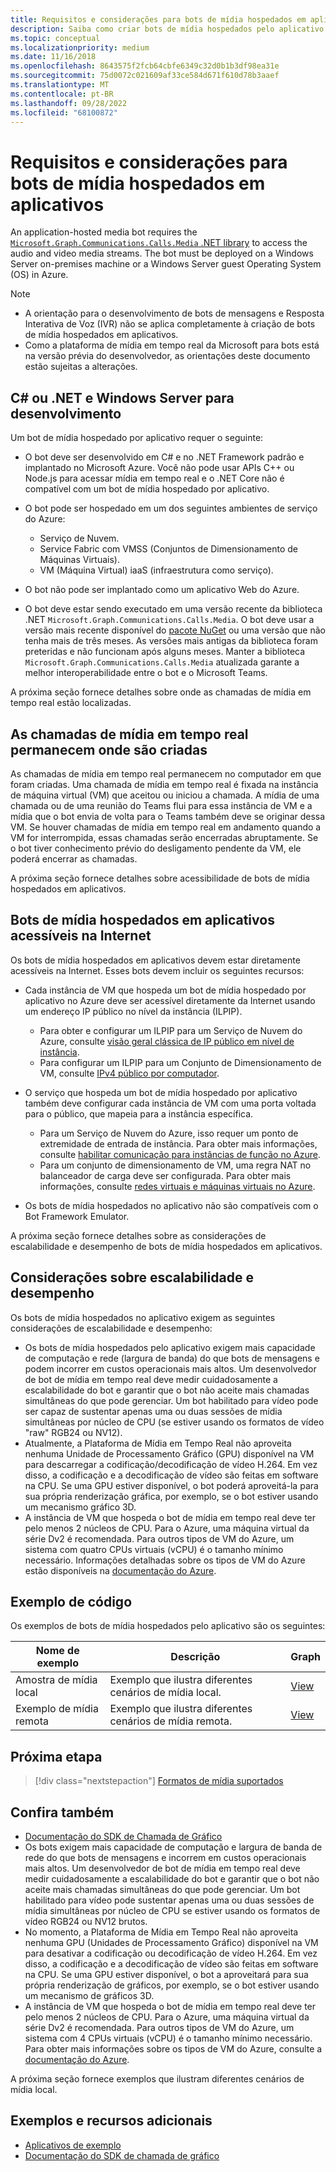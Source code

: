 ```yaml
---
title: Requisitos e considerações para bots de mídia hospedados em aplicativos
description: Saiba como criar bots de mídia hospedados pelo aplicativo para o Microsoft Teams, escalabilidade e desempenho. Veja exemplos de diferentes cenários de mídia local e remota.
ms.topic: conceptual
ms.localizationpriority: medium
ms.date: 11/16/2018
ms.openlocfilehash: 8643575f2fcb64cbfe6349c32d0b1b3df98ea31e
ms.sourcegitcommit: 75d0072c021609af33ce584d671f610d78b3aaef
ms.translationtype: MT
ms.contentlocale: pt-BR
ms.lasthandoff: 09/28/2022
ms.locfileid: "68100872"
---
```

# <a name="requirements-and-considerations-for-application-hosted-media-bots"></a>Requisitos e considerações para bots de mídia hospedados em aplicativos

An application-hosted media bot requires the [`Microsoft.Graph.Communications.Calls.Media` .NET library](https://www.nuget.org/packages/Microsoft.Graph.Communications.Calls.Media/) to access the audio and video media streams. The bot must be deployed on a Windows Server on-premises machine or a Windows Server guest Operating System (OS) in Azure.

> [!NOTE]
>
> * A orientação para o desenvolvimento de bots de mensagens e Resposta Interativa de Voz (IVR) não se aplica completamente à criação de bots de mídia hospedados em aplicativos.
> * Como a plataforma de mídia em tempo real da Microsoft para bots está na versão prévia do desenvolvedor, as orientações deste documento estão sujeitas a alterações.

## <a name="c-or-net-and-windows-server-for-development"></a>C# ou .NET e Windows Server para desenvolvimento

Um bot de mídia hospedado por aplicativo requer o seguinte:

* O bot deve ser desenvolvido em C# e no .NET Framework padrão e implantado no Microsoft Azure. Você não pode usar APIs C++ ou Node.js para acessar mídia em tempo real e o .NET Core não é compatível com um bot de mídia hospedado por aplicativo.

* O bot pode ser hospedado em um dos seguintes ambientes de serviço do Azure:
  * Serviço de Nuvem.
  * Service Fabric com VMSS (Conjuntos de Dimensionamento de Máquinas Virtuais).
  * VM (Máquina Virtual) iaaS (infraestrutura como serviço).  
  
* O bot não pode ser implantado como um aplicativo Web do Azure.

* O bot deve estar sendo executado em uma versão recente da biblioteca .NET `Microsoft.Graph.Communications.Calls.Media`. O bot deve usar a versão mais recente disponível do [pacote NuGet](https://www.nuget.org/packages/Microsoft.Graph.Communications.Calls.Media/) ou uma versão que não tenha mais de três meses. As versões mais antigas da biblioteca foram preteridas e não funcionam após alguns meses. Manter a biblioteca `Microsoft.Graph.Communications.Calls.Media` atualizada garante a melhor interoperabilidade entre o bot e o Microsoft Teams.

A próxima seção fornece detalhes sobre onde as chamadas de mídia em tempo real estão localizadas.

## <a name="real-time-media-calls-stay-where-theyre-created"></a>As chamadas de mídia em tempo real permanecem onde são criadas

As chamadas de mídia em tempo real permanecem no computador em que foram criadas. Uma chamada de mídia em tempo real é fixada na instância de máquina virtual (VM) que aceitou ou iniciou a chamada. A mídia de uma chamada ou de uma reunião do Teams flui para essa instância de VM e a mídia que o bot envia de volta para o Teams também deve se originar dessa VM. Se houver chamadas de mídia em tempo real em andamento quando a VM for interrompida, essas chamadas serão encerradas abruptamente. Se o bot tiver conhecimento prévio do desligamento pendente da VM, ele poderá encerrar as chamadas.

A próxima seção fornece detalhes sobre acessibilidade de bots de mídia hospedados em aplicativos.

## <a name="application-hosted-media-bots-accessible-on-the-internet"></a>Bots de mídia hospedados em aplicativos acessíveis na Internet

Os bots de mídia hospedados em aplicativos devem estar diretamente acessíveis na Internet. Esses bots devem incluir os seguintes recursos:

* Cada instância de VM que hospeda um bot de mídia hospedado por aplicativo no Azure deve ser acessível diretamente da Internet usando um endereço IP público no nível da instância (ILPIP).
  * Para obter e configurar um ILPIP para um Serviço de Nuvem do Azure, consulte [visão geral clássica de IP público em nível de instância](/azure/virtual-network/virtual-networks-instance-level-public-ip).
  * Para configurar um ILPIP para um Conjunto de Dimensionamento de VM, consulte [IPv4 público por computador](/azure/virtual-machine-scale-sets/virtual-machine-scale-sets-networking#public-ipv4-per-virtual-machine).
* O serviço que hospeda um bot de mídia hospedado por aplicativo também deve configurar cada instância de VM com uma porta voltada para o público, que mapeia para a instância específica.
  * Para um Serviço de Nuvem do Azure, isso requer um ponto de extremidade de entrada de instância. Para obter mais informações, consulte [habilitar comunicação para instâncias de função no Azure](/azure/cloud-services/cloud-services-enable-communication-role-instances).
  * Para um conjunto de dimensionamento de VM, uma regra NAT no balanceador de carga deve ser configurada. Para obter mais informações, consulte [redes virtuais e máquinas virtuais no Azure](/azure/virtual-machines/windows/network-overview).

* Os bots de mídia hospedados no aplicativo não são compatíveis com o Bot Framework Emulator.

A próxima seção fornece detalhes sobre as considerações de escalabilidade e desempenho de bots de mídia hospedados em aplicativos.

## <a name="scalability-and-performance-considerations"></a>Considerações sobre escalabilidade e desempenho

Os bots de mídia hospedados no aplicativo exigem as seguintes considerações de escalabilidade e desempenho:

* Os bots de mídia hospedados pelo aplicativo exigem mais capacidade de computação e rede (largura de banda) do que bots de mensagens e podem incorrer em custos operacionais mais altos. Um desenvolvedor de bot de mídia em tempo real deve medir cuidadosamente a escalabilidade do bot e garantir que o bot não aceite mais chamadas simultâneas do que pode gerenciar. Um bot habilitado para vídeo pode ser capaz de sustentar apenas uma ou duas sessões de mídia simultâneas por núcleo de CPU (se estiver usando os formatos de vídeo "raw" RGB24 ou NV12).
* Atualmente, a Plataforma de Mídia em Tempo Real não aproveita nenhuma Unidade de Processamento Gráfico (GPU) disponível na VM para descarregar a codificação/decodificação de vídeo H.264. Em vez disso, a codificação e a decodificação de vídeo são feitas em software na CPU. Se uma GPU estiver disponível, o bot poderá aproveitá-la para sua própria renderização gráfica, por exemplo, se o bot estiver usando um mecanismo gráfico 3D.
* A instância de VM que hospeda o bot de mídia em tempo real deve ter pelo menos 2 núcleos de CPU. Para o Azure, uma máquina virtual da série Dv2 é recomendada. Para outros tipos de VM do Azure, um sistema com quatro CPUs virtuais (vCPU) é o tamanho mínimo necessário. Informações detalhadas sobre os tipos de VM do Azure estão disponíveis na [documentação do Azure](/azure/virtual-machines/windows/sizes-general).

## <a name="code-sample"></a>Exemplo de código

Os exemplos de bots de mídia hospedados pelo aplicativo são os seguintes:

| **Nome de exemplo** | **Descrição** | **Graph** |
|------------|-------------|-----------|
| Amostra de mídia local | Exemplo que ilustra diferentes cenários de mídia local. | [View](https://github.com/microsoftgraph/microsoft-graph-comms-samples/tree/master/Samples/V1.0Samples/LocalMediaSamples) |
| Exemplo de mídia remota | Exemplo que ilustra diferentes cenários de mídia remota. | [View](https://github.com/microsoftgraph/microsoft-graph-comms-samples/tree/master/Samples/V1.0Samples/RemoteMediaSamples) |

## <a name="next-step"></a>Próxima etapa

> [!div class="nextstepaction"]
> [Formatos de mídia suportados](~/resources/media-formats.md)

## <a name="see-also"></a>Confira também

* [Documentação do SDK de Chamada de Gráfico](https://microsoftgraph.github.io/microsoft-graph-comms-samples/docs/)
* Os bots exigem mais capacidade de computação e largura de banda de rede do que bots de mensagens e incorrem em custos operacionais mais altos. Um desenvolvedor de bot de mídia em tempo real deve medir cuidadosamente a escalabilidade do bot e garantir que o bot não aceite mais chamadas simultâneas do que pode gerenciar. Um bot habilitado para vídeo pode sustentar apenas uma ou duas sessões de mídia simultâneas por núcleo de CPU se estiver usando os formatos de vídeo RGB24 ou NV12 brutos.
* No momento, a Plataforma de Mídia em Tempo Real não aproveita nenhuma GPU (Unidades de Processamento Gráfico) disponível na VM para desativar a codificação ou decodificação de vídeo H.264. Em vez disso, a codificação e a decodificação de vídeo são feitas em software na CPU. Se uma GPU estiver disponível, o bot a aproveitará para sua própria renderização de gráficos, por exemplo, se o bot estiver usando um mecanismo de gráficos 3D.
* A instância de VM que hospeda o bot de mídia em tempo real deve ter pelo menos 2 núcleos de CPU. Para o Azure, uma máquina virtual da série Dv2 é recomendada. Para outros tipos de VM do Azure, um sistema com 4 CPUs virtuais (vCPU) é o tamanho mínimo necessário. Para obter mais informações sobre os tipos de VM do Azure, consulte a [documentação do Azure](/azure/virtual-machines/windows/sizes-general).

A próxima seção fornece exemplos que ilustram diferentes cenários de mídia local.

## <a name="samples-and-additional-resources"></a>Exemplos e recursos adicionais

* [Aplicativos de exemplo](https://github.com/microsoftgraph/microsoft-graph-comms-samples/tree/master/Samples/V1.0Samples/LocalMediaSamples)
* [Documentação do SDK de chamada de gráfico](https://microsoftgraph.github.io/microsoft-graph-comms-samples/docs/)
